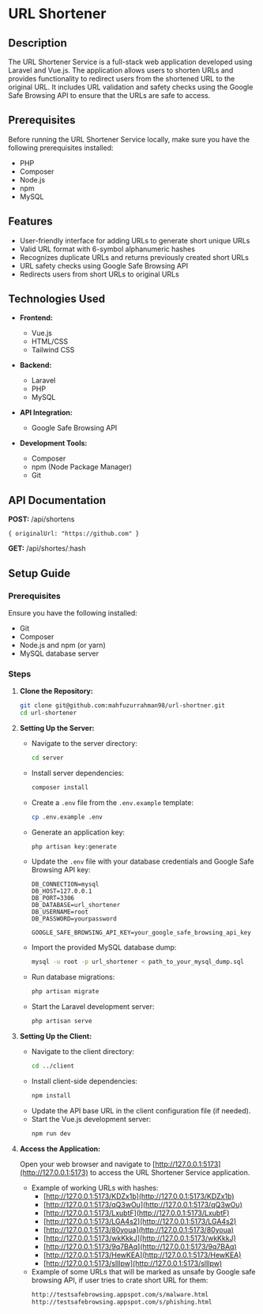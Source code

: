 # URL Shortener

## Description

The URL Shortener Service is a full-stack web application developed using Laravel and Vue.js. The application allows users to shorten URLs and provides functionality to redirect users from the shortened URL to the original URL. It includes URL validation and safety checks using the Google Safe Browsing API to ensure that the URLs are safe to access.

## Prerequisites

Before running the URL Shortener Service locally, make sure you have the following prerequisites installed:

- PHP
- Composer
- Node.js
- npm
- MySQL

## Features

- User-friendly interface for adding URLs to generate short unique URLs
- Valid URL format with 6-symbol alphanumeric hashes
- Recognizes duplicate URLs and returns previously created short URLs
- URL safety checks using Google Safe Browsing API
- Redirects users from short URLs to original URLs

## Technologies Used

- **Frontend:**

  - Vue.js
  - HTML/CSS
  - Tailwind CSS
- **Backend:**

  - Laravel
  - PHP
  - MySQL
- **API Integration:**

  - Google Safe Browsing API
- **Development Tools:**

  - Composer
  - npm (Node Package Manager)
  - Git

## API Documentation

**POST:** /api/shortens

`{ originalUrl: "https://github.com" }`

**GET:** /api/shortes/:hash

## Setup Guide

### Prerequisites

Ensure you have the following installed:

- Git
- Composer
- Node.js and npm (or yarn)
- MySQL database server

### Steps

1. **Clone the Repository:**

   ```bash
   git clone git@github.com:mahfuzurrahman98/url-shortner.git
   cd url-shortener
   ```
2. **Setting Up the Server:**

   - Navigate to the server directory:

     ```bash
     cd server
     ```
   - Install server dependencies:

     ```bash
     composer install
     ```
   - Create a `.env` file from the `.env.example` template:

     ```bash
     cp .env.example .env
     ```
   - Generate an application key:

     ```bash
     php artisan key:generate
     ```
   - Update the `.env` file with your database credentials and Google Safe Browsing API key:

     ```
     DB_CONNECTION=mysql
     DB_HOST=127.0.0.1
     DB_PORT=3306
     DB_DATABASE=url_shortener
     DB_USERNAME=root
     DB_PASSWORD=yourpassword

     GOOGLE_SAFE_BROWSING_API_KEY=your_google_safe_browsing_api_key
     ```
   - Import the provided MySQL database dump:

     ```bash
     mysql -u root -p url_shortener < path_to_your_mysql_dump.sql
     ```
   - Run database migrations:

     ```bash
     php artisan migrate
     ```
   - Start the Laravel development server:

     ```bash
     php artisan serve
     ```
3. **Setting Up the Client:**

   - Navigate to the client directory:
     ```bash
     cd ../client
     ```
   - Install client-side dependencies:
     ```bash
     npm install
     ```
   - Update the API base URL in the client configuration file (if needed).
   - Start the Vue.js development server:
     ```bash
     npm run dev
     ```
4. **Access the Application:**

   Open your web browser and navigate to [http://127.0.0.1:5173](http://127.0.0.1:5173) to access the URL Shortener Service application.

   - Example of working URLs with hashes:
     - [http://127.0.0.1:5173/KDZx1b](http://127.0.0.1:5173/KDZx1b)
     - [http://127.0.0.1:5173/qQ3wOu](http://127.0.0.1:5173/qQ3wOu)
     - [http://127.0.0.1:5173/LxubtF](http://127.0.0.1:5173/LxubtF)
     - [http://127.0.0.1:5173/LGA4s2](http://127.0.0.1:5173/LGA4s2)
     - [http://127.0.0.1:5173/80youa](http://127.0.0.1:5173/80youa)
     - [http://127.0.0.1:5173/wkKkkJ](http://127.0.0.1:5173/wkKkkJ)
     - [http://127.0.0.1:5173/9q7BAq](http://127.0.0.1:5173/9q7BAq)
     - [http://127.0.0.1:5173/HewKEA](http://127.0.0.1:5173/HewKEA)
     - [http://127.0.0.1:5173/slIlpw](http://127.0.0.1:5173/slIlpw)
   - Example of some URLs that will be marked as unsafe by Google safe browsing API, if user tries to crate short URL for them:
     ```bash
     http://testsafebrowsing.appspot.com/s/malware.html
     http://testsafebrowsing.appspot.com/s/phishing.html
     ```
